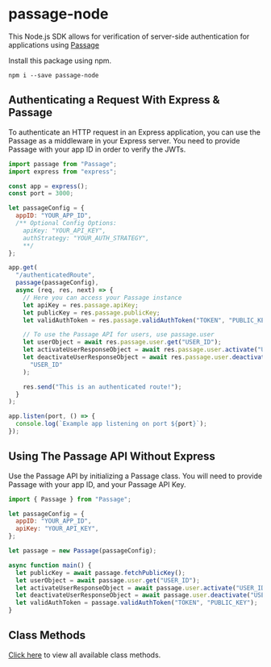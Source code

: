 # passage-node

This Node.js SDK allows for verification of server-side authentication for applications using [Passage](https://passage.id)

Install this package using npm.

```
npm i --save passage-node
```

## Authenticating a Request With Express & Passage

To authenticate an HTTP request in an Express application, you can use the Passage as a middleware in your Express server.
You need to provide Passage with your app ID in order to verify the JWTs.

```javascript
import passage from "Passage";
import express from "express";

const app = express();
const port = 3000;

let passageConfig = {
  appID: "YOUR_APP_ID",
  /** Optional Config Options:
    apiKey: "YOUR_API_KEY",
    authStrategy: "YOUR_AUTH_STRATEGY",
    **/
};

app.get(
  "/authenticatedRoute",
  passage(passageConfig),
  async (req, res, next) => {
    // Here you can access your Passage instance
    let apiKey = res.passage.apiKey;
    let publicKey = res.passage.publicKey;
    let validAuthToken = res.passage.validAuthToken("TOKEN", "PUBLIC_KEY");

    // To use the Passage API for users, use passage.user
    let userObject = await res.passage.user.get("USER_ID");
    let activateUserResponseObject = await res.passage.user.activate("USER_ID");
    let deactivateUserResponseObject = await res.passage.user.deactivate(
      "USER_ID"
    );

    res.send("This is an authenticated route!");
  }
);

app.listen(port, () => {
  console.log(`Example app listening on port ${port}`);
});
```

## Using The Passage API Without Express

Use the Passage API by initializing a Passage class.
You will need to provide Passage with your app ID, and your Passage API Key.

```javascript
import { Passage } from "Passage";

let passageConfig = {
  appID: "YOUR_APP_ID",
  apiKey: "YOUR_API_KEY",
};

let passage = new Passage(passageConfig);

async function main() {
  let publicKey = await passage.fetchPublicKey();
  let userObject = await passage.user.get("USER_ID");
  let activateUserResponseObject = await passage.user.activate("USER_ID");
  let deactivateUserResponseObject = await passage.user.deactivate("USER_ID");
  let validAuthToken = passage.validAuthToken("TOKEN", "PUBLIC_KEY");
}
```

## Class Methods

[Click here](https://github.com/passageidentity/passage-node/blob/main/src/classes/readme.MD) to view all available class methods.
